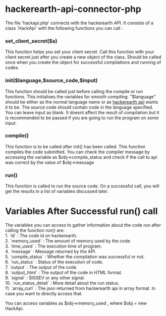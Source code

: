 <h1>hackerearth-api-connector-php</h1>

<p>The file 'hackapi.php' connects with the hackerearth API. It consists of a class `HackApi` with the following functions you can call :</p>

<h3>set_client_secret($a)</h3>
<p>This function helps you set your client secret. Call this function with your client secret just after you create a new object of the class. Should be called once when you create the object for successful compilations and running of codes.</p>

<h3>init($language,$source_code,$input)</h3>
<p>This function should be called just before calling the compile or run functions. This initialises the variables for smooth compiling. "$language" should be either as the normal language name or as <a href="http://developer.hackerearth.com">hackerearth api</a> wants it to be. The source code should contain code in the language specified. You can leave input as blank. It doesnt affect the result of compilation but it is recommended to be passed if you are going to run the program on some input.</p>

<h3>compile()</h3>
<p>This function is to be called after init() has been called. This function compiles the code submitted. You can check the compiler message by accessing the variable as $obj->compile_status and check if the call to api was correct by the value of $obj->message</p>

<h3>run()</h3>
<p>This function is called to run the source code. On a successful call, you will get the results in a list of variables discussed later.
</p>

<h1>Variables After Successful run() call</h1>
The variables you can access to gather information about the code run after calling the function run() are:<br/>
1. `id` : The code id on hackerearth.<br/>
2. `memory_used` : The amount of memory used by the code.<br/>
3. `time_used` : The execution time of program.<br/>
4. `message` : Message returned by the API.<br/>
5. `compile_status` : Whether the compilation was successful or not.<br/>
6. `run_status` : Status of the execution of code.<br/>
7. `output` : The output of the code.<br/>
8. `output_html` : The output of the code in HTML format.<br/>
9. `signal` : SIGSEV or any other signal.<br/>
10. `run_status_detail` : More detail about the run status.<br/>
11. `array_curl` : The json returned from hackerearth api in array format. In case you want to directly access that.<br/>

You can access variables as $obj->memory_used , where $obj = new HackApi.
